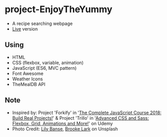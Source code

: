 # project-EnjoyTheYummy
* A recipe searching webpage
* [Live](https://pocoapocochen.github.io/project-EnjoyTheYummy/) version


## Using
* HTML
* CSS (flexbox, variable, animation)
* JavaScript (ES6, MVC pattern)
* Font Awesome
* Weather Icons
* TheMealDB API

## Note
* Inspired by: Project 'Forkify' in '[The Complete JavaScript Course 2018: Build Real Projects!](https://www.udemy.com/the-complete-javascript-course/)' & Project 'Trillo' in '[Advanced CSS and Sass: Flexbox, Grid, Animations and More!](https://www.udemy.com/advanced-css-and-sass/)' on Udemy
* Photo Credit: [Lily Banse](https://unsplash.com/photos/-YHSwy6uqvk), [Brooke Lark](https://unsplash.com/photos/nBtmglfY0HU) on Unsplash





